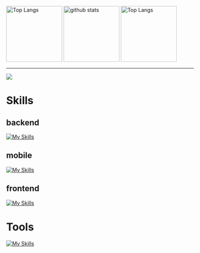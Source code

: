 <p>
  <img alt="Top Langs" height="150px" src="https://github-readme-stats.vercel.app/api/top-langs/?username=sikigasa&layout=compact&show_icons=true&theme=onedark" />
  <img alt="github stats" height="150px" src="https://github-readme-stats.vercel.app/api?username=sikigasa&theme=onedark&show_icons=ture" />
  <img alt="Top Langs" height="150px" src="http://github-profile-summary-cards.vercel.app/api/cards/most-commit-language?username=sikigasa&theme=onedark" />
</p>
<hr>

![](https://github-profile-trophy.vercel.app/?username=sikigasa&theme=onedark)
<!--   <img alt="github contribute" width= "100%" src="http://github-profile-summary-cards.vercel.app/api/cards/profile-details?username=sikigasa&theme=github" /> -->


# Skills
## backend
[![My Skills](https://skillicons.dev/icons?i=go,java,rust,python)](https://skillicons.dev)

## mobile
[![My Skills](https://skillicons.dev/icons?i=kotlin,java,android)](https://skillicons.dev)

## frontend
[![My Skills](https://skillicons.dev/icons?i=js,html,css,sass,cs,ts,nodejs,react,vite)](https://skillicons.dev)

# Tools
[![My Skills](https://skillicons.dev/icons?i=windows,notion,unity,blender,vscode,figma,git,github,cloudflare)](https://skillicons.dev)


<!--
# Learning
[![My Skills](https://skillicons.dev/icons?i=cpp,linux,rust,tauri,unreal)](https://skillicons.dev)
b: go, java?, ts, rust f:react? m: dart kotlin,java -> n -->
